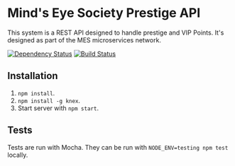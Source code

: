 # Mind's Eye Society Prestige API
This system is a REST API designed to handle prestige and VIP Points. It's designed as part of the MES microservices network.

[![Dependency Status](https://david-dm.org/MindsEyeSociety/prestige.svg)](https://david-dm.org/MindsEyeSociety/prestige)
[![Build Status](https://travis-ci.org/MindsEyeSociety/prestige.svg?branch=master)](https://travis-ci.org/MindsEyeSociety/prestige)

## Installation
1. `npm install`.
2. `npm install -g knex`.
3. Start server with `npm start`.

## Tests
Tests are run with Mocha. They can be run with `NODE_ENV=testing npm test` locally.
